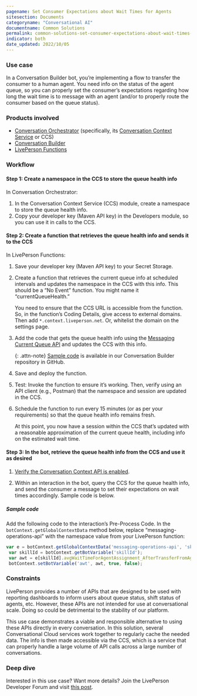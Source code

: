 ```yaml
---
pagename: Set Consumer Expectations about Wait Times for Agents
sitesection: Documents
categoryname: "Conversational AI"
documentname: Common Solutions
permalink: common-solutions-set-consumer-expectations-about-wait-times-for-agents.html
indicator: both
date_updated: 2022/10/05
---
```


### Use case

In a Conversation Builder bot, you’re implementing a flow to transfer the consumer to a human agent. You need info on the status of the agent queue, so you can properly set the consumer’s expectations regarding how long the wait time is to message with an agent (and/or to properly route the consumer based on the queue status).

### Products involved

* [Conversation Orchestrator](conversation-orchestrator-overview.html) (specifically, its [Conversation Context Service](conversation-orchestrator-conversation-context-service-overview.html) or CCS)
* [Conversation Builder](conversation-builder-overview.html)
* [LivePerson Functions](liveperson-functions-overview.html)

### Workflow

#### Step 1: Create a namespace in the CCS to store the queue health info

In Conversation Orchestrator:

1. In the Conversation Context Service (CCS) module, create a namespace to store the queue health info.
2. Copy your developer key (Maven API key) in the Developers module, so you can use it in calls to the CCS.

#### Step 2: Create a function that retrieves the queue health info and sends it to the CCS

In LivePerson Functions:

1. Save your developer key (Maven API key) to your Secret Storage.
2. Create a function that retrieves the current queue info at scheduled intervals and updates the namespace in the CCS with this info. This should be a “No Event” function. You might name it “currentQueueHealth.”

    You need to ensure that the CCS URL is accessible from the function. So, in the function’s Coding Details, give access to external domains. Then add `*.context.liveperson.net`. Or, whitelist the domain on the settings page.

3. Add the code that gets the queue health info using the [Messaging Current Queue API](messaging-operations-api-methods-messaging-current-queue-health.html) and updates the CCS with this info.

    {: .attn-note}
    [Sample code](https://github.com/LivePersonInc/ConversationBuilder-Samples/blob/entityreplace/faas-samples/current-queue-health/currentQueueHealth.js) is available in our Conversation Builder repository in GitHub.

4. Save and deploy the function.

5. Test: Invoke the function to ensure it’s working. Then, verify using an API client (e.g., Postman) that the namespace and session are updated in the CCS.

6. Schedule the function to run every 15 minutes (or as per your requirements) so that the queue health info remains fresh.

    At this point, you now have a session within the CCS that’s updated with a reasonable approximation of the current queue health, including info on the estimated wait time.

#### Step 3: In the bot, retrieve the queue health info from the CCS and use it as desired

1. [Verify the Conversation Context API is enabled](bot-accounts-account-details.html).

2. Within an interaction in the bot, query the CCS for the queue health info, and send the consumer a message to set their expectations on wait times accordingly. Sample code is below.

##### Sample code

Add the following code to the interaction’s Pre-Process Code. In the `botContext.getGlobalContextData` method below, replace “messaging-operations-api” with the namespace value from your LivePerson function:

```javascript
var e = botContext.getGlobalContextData('messaging-operations-api', 'skillsMetrics');
 var skillId = botContext.getBotVariable('skillId');
 var awt = e[skillId].avgWaitTimeForAgentAssignment_AfterTransferFromAgent;
 botContext.setBotVariable('awt', awt, true, false);
```

### Constraints

LivePerson provides a number of APIs that are designed to be used with reporting dashboards to inform users about queue status, shift status of agents, etc. However, these APIs are not intended for use at conversational scale. Doing so could be detrimental to the stability of our platform.

This use case demonstrates a viable and responsible alternative to using these APIs directly in every conversation. In this solution, several Conversational Cloud services work together to regularly cache the needed data. The info is then made accessible via the CCS, which is a service that can properly handle a large volume of API calls across a large number of conversations.

### Deep dive

Interested in this use case? Want more details? Join the LivePerson Developer Forum and visit [this post](https://talkyard.livepersonai.com/-18/caching-current-queue-health-apis-w-faas-the-context-session-store).
